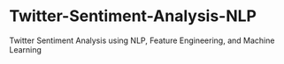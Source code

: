 # Twitter-Sentiment-Analysis-NLP
Twitter Sentiment Analysis using NLP, Feature Engineering, and Machine Learning
